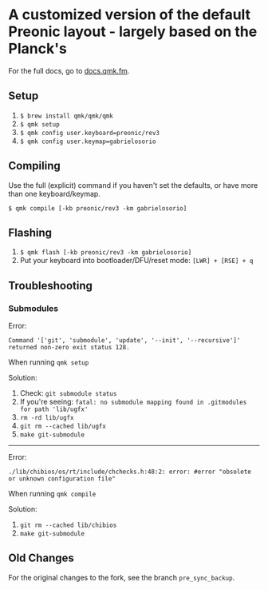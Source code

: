 # A customized version of the default Preonic layout - largely based on the Planck's

For the full docs, go to [docs.qmk.fm](https://docs.qmk.fm/).

## Setup
1. `$ brew install qmk/qmk/qmk`
1. `$ qmk setup`
1. `$ qmk config user.keyboard=preonic/rev3`
1. `$ qmk config user.keymap=gabrielosorio`

## Compiling

Use the full (explicit) command if you haven't set the defaults, or have more than one keyboard/keymap.

```
$ qmk compile [-kb preonic/rev3 -km gabrielosorio]
```

## Flashing

1. `$ qmk flash [-kb preonic/rev3 -km gabrielosorio]`
1. Put your keyboard into bootloader/DFU/reset mode: `[LWR] + [RSE] + q`

## Troubleshooting

### Submodules

Error:

```
Command '['git', 'submodule', 'update', '--init', '--recursive']' returned non-zero exit status 128.
```

When running `qmk setup`


Solution:

1. Check: `git submodule status`
1. If you're seeing: `fatal: no submodule mapping found in .gitmodules for path 'lib/ugfx'`
1. `rm -rd lib/ugfx`
1. `git rm --cached lib/ugfx`
1. `make git-submodule`

---

Error:

```
./lib/chibios/os/rt/include/chchecks.h:48:2: error: #error "obsolete or unknown configuration file"
```

When running `qmk compile`

Solution:

1. `git rm --cached lib/chibios`
1. `make git-submodule`


## Old Changes

For the original changes to the fork, see the branch `pre_sync_backup`.
